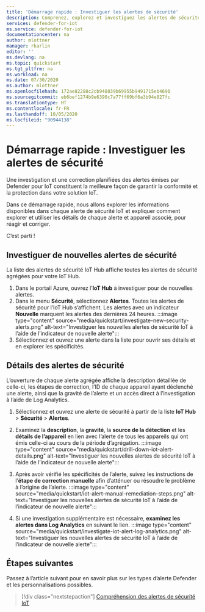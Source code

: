 ```yaml
---
title: 'Démarrage rapide : Investiguer les alertes de sécurité'
description: Comprenez, explorez et investiguez les alertes de sécurité Defender pour IoT sur vos appareils IoT.
services: defender-for-iot
ms.service: defender-for-iot
documentationcenter: na
author: mlottner
manager: rkarlin
editor: ''
ms.devlang: na
ms.topic: quickstart
ms.tgt_pltfrm: na
ms.workload: na
ms.date: 07/30/2020
ms.author: mlottner
ms.openlocfilehash: 172ae82288c2cb948839b69955b9491715eb4690
ms.sourcegitcommit: eb6bef1274b9e6390c7a77ff69bf6a3b94e827fc
ms.translationtype: HT
ms.contentlocale: fr-FR
ms.lasthandoff: 10/05/2020
ms.locfileid: "90944138"
---
```

# <a name="quickstart-investigate-security-alerts"></a>Démarrage rapide : Investiguer les alertes de sécurité

Une investigation et une correction planifiées des alertes émises par Defender pour IoT constituent la meilleure façon de garantir la conformité et la protection dans votre solution IoT.

Dans ce démarrage rapide, nous allons explorer les informations disponibles dans chaque alerte de sécurité IoT et expliquer comment explorer et utiliser les détails de chaque alerte et appareil associé, pour réagir et corriger. 

C’est parti ! 


## <a name="investigate-new-security-alerts"></a>Investiguer de nouvelles alertes de sécurité

La liste des alertes de sécurité IoT Hub affiche toutes les alertes de sécurité agrégées pour votre IoT Hub. 

1. Dans le portail Azure, ouvrez l’**IoT Hub** à investiguer pour de nouvelles alertes.
1. Dans le menu **Sécurité**, sélectionnez **Alertes**. Toutes les alertes de sécurité pour l’IoT Hub s’affichent. Les alertes avec un indicateur **Nouvelle** marquent les alertes des dernières 24 heures.
:::image type="content" source="media/quickstart/investigate-new-security-alerts.png" alt-text="Investiguer les nouvelles alertes de sécurité IoT à l’aide de l’indicateur de nouvelle alerte":::
1. Sélectionnez et ouvrez une alerte dans la liste pour ouvrir ses détails et en explorer les spécificités. 

## <a name="security-alert-details"></a>Détails des alertes de sécurité

L’ouverture de chaque alerte agrégée affiche la description détaillée de celle-ci, les étapes de correction, l’ID de chaque appareil ayant déclenché une alerte, ainsi que la gravité de l’alerte et un accès direct à l’investigation à l’aide de Log Analytics. 

1. Sélectionnez et ouvrez une alerte de sécurité à partir de la liste **IoT Hub** > **Sécurité** > **Alertes**. 
1. Examinez la **description**, la **gravité**, la **source de la détection** et les **détails de l’appareil** en lien avec l’alerte de tous les appareils qui ont émis celle-ci au cours de la période d’agrégation.
:::image type="content" source="media/quickstart/drill-down-iot-alert-details.png" alt-text="Investiguer les nouvelles alertes de sécurité IoT à l’aide de l’indicateur de nouvelle alerte"::: 
1. Après avoir vérifié les spécificités de l’alerte, suivez les instructions de l’**étape de correction manuelle** afin d’atténuer ou résoudre le problème à l’origine de l’alerte. 
:::image type="content" source="media/quickstart/iot-alert-manual-remediation-steps.png" alt-text="Investiguer les nouvelles alertes de sécurité IoT à l’aide de l’indicateur de nouvelle alerte":::

1. Si une investigation supplémentaire est nécessaire, **examinez les alertes dans Log Analytics** en suivant le lien. 
:::image type="content" source="media/quickstart/investigate-iot-alert-log-analytics.png" alt-text="Investiguer les nouvelles alertes de sécurité IoT à l’aide de l’indicateur de nouvelle alerte":::

## <a name="next-steps"></a>Étapes suivantes

Passez à l’article suivant pour en savoir plus sur les types d’alerte Defender et les personnalisations possibles.

> [!div class="nextstepaction"]
> [Compréhension des alertes de sécurité IoT](concept-security-alerts.md)
